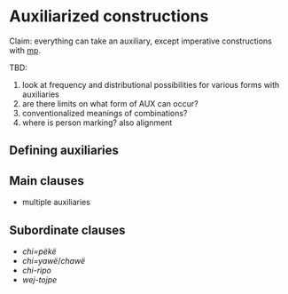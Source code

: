 # Auxiliarized constructions
Claim: everything can take an auxiliary, except imperative constructions with [mp](keimp).

TBD:

1. look at frequency and distributional possibilities for various forms with auxiliaries
2. are there limits on what form of AUX can occur?
3. conventionalized meanings of combinations?
4. where is person marking? also alignment

## Defining auxiliaries

## Main clauses
* multiple auxiliaries

## Subordinate clauses
* _chi=pëkë_
* _chi=yawë_/_chawë_
* _chi-ripo_
* _wej-tojpe_ 